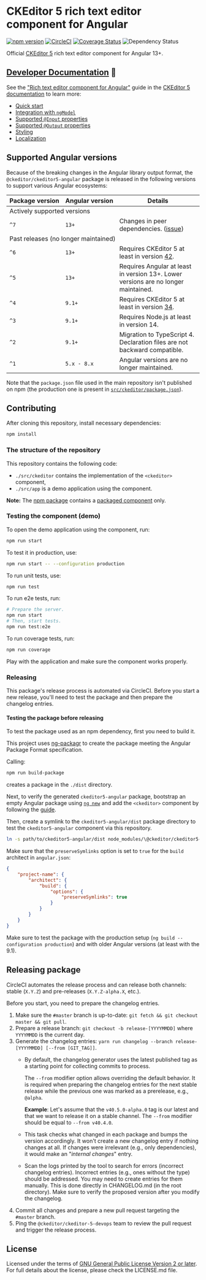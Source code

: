 # CKEditor 5 rich text editor component for Angular

[![npm version](https://badge.fury.io/js/%40ckeditor%2Fckeditor5-angular.svg)](https://www.npmjs.com/package/@ckeditor/ckeditor5-angular)
[![CircleCI](https://circleci.com/gh/ckeditor/ckeditor5-angular.svg?style=shield)](https://app.circleci.com/pipelines/github/ckeditor/ckeditor5-angular?branch=master)
[![Coverage Status](https://coveralls.io/repos/github/ckeditor/ckeditor5-angular/badge.svg?branch=master)](https://coveralls.io/github/ckeditor/ckeditor5-angular?branch=master)
![Dependency Status](https://img.shields.io/librariesio/release/npm/@ckeditor/ckeditor5-angular)

Official [CKEditor 5](https://ckeditor.com/ckeditor-5/) rich text editor component for Angular 13+.

## [Developer Documentation](https://ckeditor.com/docs/ckeditor5/latest/builds/guides/integration/frameworks/angular.html) 📖

See the ["Rich text editor component for Angular"](https://ckeditor.com/docs/ckeditor5/latest/getting-started/installation/angular.html) guide in the [CKEditor 5 documentation](https://ckeditor.com/docs/ckeditor5/latest) to learn more:

* [Quick start](https://ckeditor.com/docs/ckeditor5/latest/getting-started/installation/angular.html#quick-start)
* [Integration with `ngModel`](https://ckeditor.com/docs/ckeditor5/latest/getting-started/installation/angular.html#integration-with-ngmodel)
* [Supported `@Input` properties](https://ckeditor.com/docs/ckeditor5/latest/getting-started/installation/angular.html#supported-input-properties)
* [Supported `@Output` properties](https://ckeditor.com/docs/ckeditor5/latest/getting-started/installation/angular.html#supported-output-properties)
* [Styling](https://ckeditor.com/docs/ckeditor5/latest/getting-started/installation/angular.html#styling)
* [Localization](https://ckeditor.com/docs/ckeditor5/latest/builds/guides/integration/frameworks/angular.html#localization)

## Supported Angular versions

Because of the breaking changes in the Angular library output format, the `@ckeditor/ckeditor5-angular` package is released in the following versions to support various Angular ecosystems:

<table>
  <thead>
    <tr>
      <th>Package&nbsp;version</th>
      <th>Angular&nbsp;version</th>
      <th>Details</th>
    </tr>
  </thead>
  <tbody>
    <tr>
      <td colspan="3">Actively supported versions</td>
    </tr>
    <tr>
      <td><code>^7</code></td>
      <td><code>13+</code></td>
      <td>Changes in peer dependencies. (<a href="https://github.com/ckeditor/ckeditor5-angular/issues/376">issue</a>)</td>
    </tr>
    <tr>
      <td colspan="3">Past releases (no longer maintained)</td>
    </tr>
    <tr>
      <td><code>^6</code></td>
      <td><code>13+</code></td>
      <td>Requires CKEditor&nbsp;5 at least in version <a href="https://github.com/ckeditor/ckeditor5/releases/tag/v42.0.0">42</a>.</td>
    </tr>
    <tr>
      <td><code>^5</code></td>
      <td><code>13+</code></td>
      <td>Requires Angular at least in version 13+. Lower versions are no longer maintained.</td>
    </tr>
    <tr>
      <td><code>^4</code></td>
      <td><code>9.1+</code></td>
      <td>Requires CKEditor&nbsp;5 at least in version <a href="https://github.com/ckeditor/ckeditor5/releases/tag/v34.0.0">34</a>.</td>
    </tr>
    <tr>
      <td><code>^3</code></td>
      <td><code>9.1+</code></td>
      <td>Requires Node.js at least in version 14.</td>
    </tr>
    <tr>
      <td><code>^2</code></td>
      <td><code>9.1+</code></td>
      <td>Migration to TypeScript&nbsp;4. Declaration files are not backward compatible.</td>
    </tr>
    <tr>
      <td><code>^1</code></td>
      <td><code>5.x&nbsp;-&nbsp;8.x</code></td>
      <td>Angular versions are no longer maintained.</td>
    </tr>
  </tbody>
</table>

Note that the `package.json` file used in the main repository isn't published on npm (the production one is present in [`src/ckeditor/package.json`](https://github.com/ckeditor/ckeditor5-angular/blob/master/src/ckeditor/package.json)).

## Contributing

After cloning this repository, install necessary dependencies:

```bash
npm install
```

### The structure of the repository

This repository contains the following code:

* `./src/ckeditor` contains the implementation of the `<ckeditor>` component,
* `./src/app` is a demo application using the component.

**Note:** The [npm package](https://www.npmjs.com/package/@ckeditor/ckeditor5-angular) contains a [packaged component](#packaging-the-component) only.

### Testing the component (demo)

To open the demo application using the component, run:

```bash
npm run start
```

To test it in production, use:

```bash
npm run start -- --configuration production
```

To run unit tests, use:

```bash
npm run test
```

To run e2e tests, run:

```bash
# Prepare the server.
npm run start
# Then, start tests.
npm run test:e2e
```

To run coverage tests, run:

```bash
npm run coverage
```

Play with the application and make sure the component works properly.

### Releasing

This package's release process is automated via CircleCI. Before you start a new release, you'll need to test the package and then prepare the changelog entries.

#### Testing the package before releasing

To test the package used as an npm dependency, first you need to build it.

This project uses [ng-packagr](https://www.npmjs.com/package/ng-packagr) to create the package meeting the Angular Package Format specification.

Calling:

```bash
npm run build-package
```

creates a package in the `./dist` directory.

Next, to verify the generated `ckeditor5-angular` package, bootstrap an empty Angular package using [`ng new`](https://angular.io/cli/new) and add the `<ckeditor>` component by following the [guide](https://ckeditor.com/docs/ckeditor5/latest/builds/guides/integration/frameworks/angular.html).

Then, create a symlink to the `ckeditor5-angular/dist` package directory to test the `ckeditor5-angular` component via this repository.

```bash
ln -s path/to/ckeditor5-angular/dist node_modules/\@ckeditor/ckeditor5-angular
```

Make sure that the `preserveSymlinks` option is set to `true` for the `build` architect in `angular.json`:

```json
{
	"project-name": {
		"architect": {
			"build": {
				"options": {
					"preserveSymlinks": true
				}
			}
		}
	}
}
```

Make sure to test the package with the production setup (`ng build --configuration production`) and with older Angular versions (at least with the 9.1).

## Releasing package

CircleCI automates the release process and can release both channels: stable (`X.Y.Z`) and pre-releases (`X.Y.Z-alpha.X`, etc.).

Before you start, you need to prepare the changelog entries.

1. Make sure the `#master` branch is up-to-date: `git fetch && git checkout master && git pull`.
1. Prepare a release branch: `git checkout -b release-[YYYYMMDD]` where `YYYYMMDD` is the current day.
1. Generate the changelog entries: `yarn run changelog --branch release-[YYYYMMDD] [--from [GIT_TAG]]`.
	* By default, the changelog generator uses the latest published tag as a starting point for collecting commits to process.

	  The `--from` modifier option allows overriding the default behavior. It is required when preparing the changelog entries for the next stable release while the previous one was marked as a prerelease, e.g., `@alpha`.

	  **Example**: Let's assume that the `v40.5.0-alpha.0` tag is our latest and that we want to release it on a stable channel. The `--from` modifier should be equal to `--from v40.4.0`.
	* This task checks what changed in each package and bumps the version accordingly. It won't create a new changelog entry if nothing changes at all. If changes were irrelevant (e.g., only dependencies), it would make an "_internal changes_" entry.
	* Scan the logs printed by the tool to search for errors (incorrect changelog entries). Incorrect entries (e.g., ones without the type) should be addressed. You may need to create entries for them manually. This is done directly in CHANGELOG.md (in the root directory). Make sure to verify the proposed version after you modify the changelog.
1. Commit all changes and prepare a new pull request targeting the `#master` branch.
1. Ping the `@ckeditor/ckeditor-5-devops` team to review the pull request and trigger the release process.

## License

Licensed under the terms of [GNU General Public License Version 2 or later](http://www.gnu.org/licenses/gpl.html). For full details about the license, please check the LICENSE.md file.
